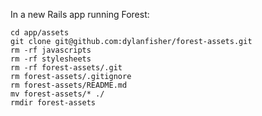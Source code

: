In a new Rails app running Forest:

```
cd app/assets
git clone git@github.com:dylanfisher/forest-assets.git
rm -rf javascripts
rm -rf stylesheets
rm -rf forest-assets/.git
rm forest-assets/.gitignore
rm forest-assets/README.md
mv forest-assets/* ./
rmdir forest-assets
```
